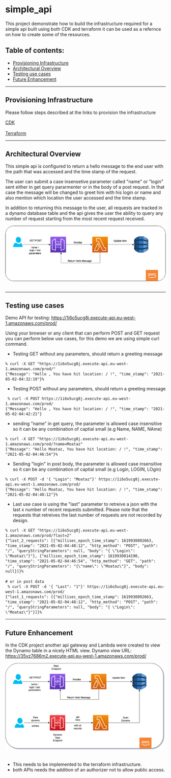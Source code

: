 # simple_api

This project demonstrate how to build the infrastructure required for a simple api built using both CDK and terraform it can be used as a refernce on how to create some of the resources.

## Table of contents:
- [Provisioning Infrastructure](#Provisioning-Infrastructure)
- [Architectural Overview](#Architectural-Overview)
- [Testing use cases](#Testing-use-cases)
- [Future Enhancement](#Future-Enhancement)

---
## Provisioning Infrastructure

Please follow steps described at the links to provision the infrastructure

[CDK](./cdk_api_pythom/README.md)<br/><br/>
[Terraform](./terraform_api/README.md)


---
## Architectural Overview

This simple api is configured to return a hello message to the end user with the path that was accessed and the time stamp of the request.

The user can submit a case insensetive parameter called "name" or "login" sent either in get query pararmenter or in the body of a post request. In that case the message will be changed to greet him with his login or name and also mention which location the user accessed and the time stamp.

In addition to returning this message to the user, all requests are tracked in a dynamo database table and the api gives the user the ability to query any number of request starting from the most recent request received.


![Solution Architecture](./images/simple_api.jpg)<br/><br/>

---
## Testing use cases

Demo API for testing: https://1i6o5ucg8j.execute-api.eu-west-1.amazonaws.com/prod/ 

Using your browser or any client that can perform POST and GET request you can perform below use cases, for this demo we are using simple curl command.


* Testing GET without any parameters, should return a greeting message

```
% curl -X GET "https://1i6o5ucg8j.execute-api.eu-west-1.amazonaws.com/prod/"             
{"Message": "Hello , You have hit location: / !", "time_stamp": "2021-05-02-04:32:19"}% 
```

* Testing POST  without any parameters, should return a greeting message

```
 % curl -X POST https://1i6o5ucg8j.execute-api.eu-west-1.amazonaws.com/prod/
{"Message": "Hello , You have hit location: / !", "time_stamp": "2021-05-02-04:42:21"}
```

* sending "name" in get query, the parameter is allowed case insensitive so it can be any combination of captial small (e.g Name, NAME, NAme)
```
% curl -X GET "https://1i6o5ucg8j.execute-api.eu-west-1.amazonaws.com/prod/?name=Moataz"
{"Message": "Hello Moataz, You have hit location: / !", "time_stamp": "2021-05-02-04:46:54"}% 
```

* Sending "login" in post body, the parameter is allowed case insensitive so it can be any combination of captial small (e.g Login, LOGIN, LOgin)

```
% curl -X POST -d '{ "Login": "Moataz"}' https://1i6o5ucg8j.execute-api.eu-west-1.amazonaws.com/prod/
{"Message": "Hello Moataz, You have hit location: / !", "time_stamp": "2021-05-02-04:48:12"}% 
```

* Last use case is using the "last" parameter to retreive a json with the last x number of recent requests submitted. Please note that the requests that retreives the last number of requests are not recorded by design.

```
% curl -X GET "https://1i6o5ucg8j.execute-api.eu-west-1.amazonaws.com/prod/?last=2"     
{"last_2_requests": [{"millisec_epoch_time_stamp": 1619930892663, "time_stamp": "2021-05-02-04:48:12", "http_method": "POST", "path": "/", "queryStringParameters": null, "body": "{ \"Login\": \"Moataz\"}"}, {"millisec_epoch_time_stamp": 1619930814190, "time_stamp": "2021-05-02-04:46:54", "http_method": "GET", "path": "/", "queryStringParameters": "{\"name\": \"Moataz\"}", "body": null}]}% 

# or in post data
 % curl -X POST -d '{ "Last": "1"}' https://1i6o5ucg8j.execute-api.eu-west-1.amazonaws.com/prod/
{"last_1_requests": [{"millisec_epoch_time_stamp": 1619930892663, "time_stamp": "2021-05-02-04:48:12", "http_method": "POST", "path": "/", "queryStringParameters": null, "body": "{ \"Login\": \"Moataz\"}"}]}%  
```


---
## Future Enhancement

In the CDK project another api gateway and Lambda were created to view the Dynamo table in a nicely HTML view. Dynamo view URL: https://35vz7686m2.execute-api.eu-west-1.amazonaws.com/prod/

![Enhanced Architecture](./images/dynamo_viewer.jpg)<br/><br/>

* This needs to be implemented to the terraform infrastructure.
* both APIs needs the addition of an authorizer not to allow public access. 




